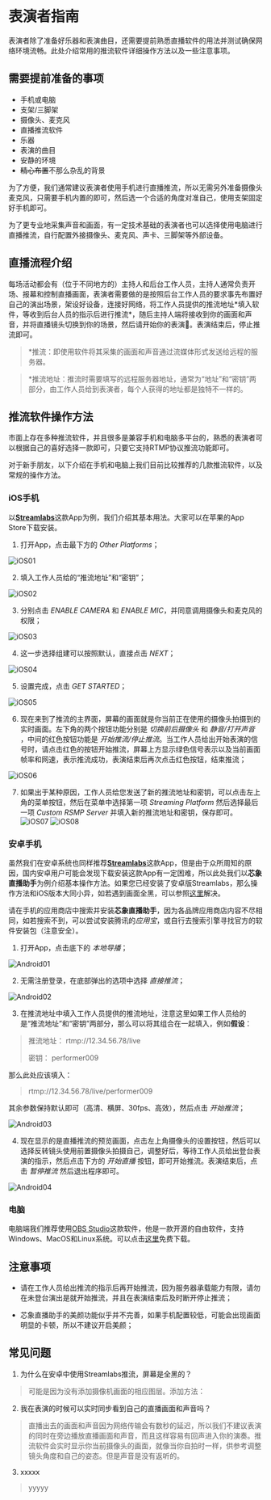 # 表演者指南
表演者除了准备好乐器和表演曲目，还需要提前熟悉直播软件的用法并测试确保网络环境流畅。此处介绍常用的推流软件详细操作方法以及一些注意事项。

## 需要提前准备的事项
* 手机或电脑
* 支架/三脚架
* 摄像头、麦克风
* 直播推流软件
* 乐器
* 表演的曲目
* 安静的环境
* ~~精心布置~~不那么杂乱的背景

为了方便，我们通常建议表演者使用手机进行直播推流，所以无需另外准备摄像头麦克风，只需要手机内置的即可，然后选一个合适的角度对准自己，使用支架固定好手机即可。

为了更专业地采集声音和画面，有一定技术基础的表演者也可以选择使用电脑进行直播推流，自行配置外接摄像头、麦克风、声卡、三脚架等外部设备。

## 直播流程介绍
每场活动都会有（位于不同地方的）主持人和后台工作人员，主持人通常负责开场、报幕和控制直播画面，表演者需要做的是按照后台工作人员的要求事先布置好自己的演出场景，架设好设备，连接好网络，将工作人员提供的推流地址\*填入软件，等收到后台人员的指示后进行推流\*，随后主持人端将接收到你的画面和声音，并将直播镜头切换到你的场景，然后请开始你的表演💃️。表演结束后，停止推流即可。

> \*推流：即使用软件将其采集的画面和声音通过流媒体形式发送给远程的服务器。

> \*推流地址：推流时需要填写的远程服务器地址，通常为“地址”和“密钥”两部分，由工作人员给到表演者，每个人获得的地址都是独特不一样的。

## 推流软件操作方法
市面上存在多种推流软件，并且很多是兼容手机和电脑多平台的，熟悉的表演者可以根据自己的喜好选择一款即可，只要它支持RTMP协议推流功能即可。

对于新手朋友，以下介绍在手机和电脑上我们目前比较推荐的几款推流软件，以及常规的操作方法。

### iOS手机
以[**Streamlabs**](https://apps.apple.com/app/id1294578643)这款App为例，我们介绍其基本用法。大家可以在苹果的App Store下载安装。

1. 打开App，点击最下方的 *Other Platforms*；

![iOS01](_images/ios01.png)

2. 填入工作人员给的“推流地址”和“密钥”；

![iOS02](_images/ios02.png)

3. 分别点击 *ENABLE CAMERA* 和 *ENABLE MIC*，并同意调用摄像头和麦克风的权限；

![iOS03](_images/ios03.png)

4. 这一步选择组建可以按照默认，直接点击 *NEXT*；

![iOS04](_images/ios04.png)

5. 设置完成，点击 *GET STARTED*；

![iOS05](_images/ios05.png)

6. 现在来到了推流的主界面，屏幕的画面就是你当前正在使用的摄像头拍摄到的实时画面。左下角的两个按钮功能分别是 *切换前后摄像头* 和 *静音/打开声音* ，中间的红色按钮功能是 *开始推流/停止推流*。当工作人员给出开始表演的信号时，请点击红色的按钮开始推流，屏幕上方显示绿色信号表示以及当前画面帧率和网速，表示推流成功，表演结束后再次点击红色按钮，结束推流；

![iOS06](_images/ios06.png)

7. 如果出于某种原因，工作人员给您发送了新的推流地址和密钥，可以点击左上角的菜单按钮，然后在菜单中选择第一项 *Streaming Platform* 然后选择最后一项 *Custom RSMP Server* 并填入新的推流地址和密钥，保存即可。
![iOS07](_images/ios07.png)
![iOS08](_images/ios08.png)

### 安卓手机
虽然我们在安卓系统也同样推荐[**Streamlabs**](https://play.google.com/store/apps/details?id=com.streamlabs)这款App，但是由于众所周知的原因，国内安卓用户可能会发现下载安装这款App有一定困难，所以此处我们以**芯象直播助手**为例介绍基本操作方法。如果您已经安装了安卓版Streamlabs，那么操作方法和iOS版本大同小异，如若遇到画面全黑，可以参照[这里](guide-for-performers?id=常见问题)解决。

请在手机的应用商店中搜索并安装**芯象直播助手**，因为各品牌应用商店内容不尽相同，如若搜索不到，可以尝试安装腾讯的*应用宝*，或自行去搜索引擎寻找官方的软件安装包（注意安全）。

1. 打开App，点击底下的 *本地导播*；

![Android01](_images/android01.jpg)

2. 无需注册登录，在底部弹出的选项中选择 *直接推流*；

![Android02](_images/android02.jpg)

3. 在推流地址中填入工作人员提供的推流地址，注意这里如果工作人员给的是“推流地址”和“密钥”两部分，那么可以将其组合在一起填入，例如**假设**：

> 推流地址： rtmp://12.34.56.78/live
> 
> 密钥： performer009

那么此处应该填入：
> rtmp://12.34.56.78/live/performer009

其余参数保持默认即可（高清、横屏、30fps、高效），然后点击 *开始推流*；

![Android03](_images/android03.jpg)

4. 现在显示的是直播推流的预览画面，点击左上角摄像头的设置按钮，然后可以选择反转镜头使用前置摄像头拍摄自己，调整好后，等待工作人员给出登台表演的指示，然后点击下方的 *开始直播* 按钮，即可开始推流。表演结束后，点击 *暂停推流* 然后退出程序即可。

![Android04](_images/android04.jpg)

### 电脑
电脑端我们推荐使用[OBS Studio](https://obsproject.com)这款软件，他是一款开源的自由软件，支持Windows、MacOS和Linux系统。可以点击[这里](https://obsproject.com/download)免费下载。

## 注意事项

* 请在工作人员给出推流的指示后再开始推流，因为服务器承载能力有限，请勿在未登台演出是就开始推流，并且在表演结束后及时断开停止推流；

* 芯象直播助手的美颜功能似乎并不完善，如果手机配置较低，可能会出现画面明显的卡顿，所以不建议开启美颜；

## 常见问题
1. 为什么在安卓中使用Streamlabs推流，屏幕是全黑的？
> 可能是因为没有添加摄像机画面的相应图层。添加方法：

2. 我在表演的时候可以实时同步看到自己的直播画面和声音吗？
> 直播出去的画面和声音因为网络传输会有数秒的延迟，所以我们不建议表演的同时在旁边播放直播画面和声音，而且这样容易有回声进入你的演奏。推流软件会实时显示你当前摄像头的画面，就像当你自拍时一样，供参考调整镜头角度和自己的姿态。但是声音是没有返听的。

3. xxxxx
> yyyyy
